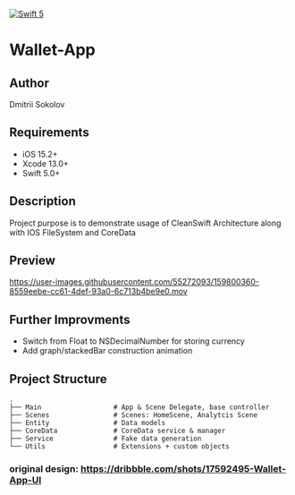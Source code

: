 [![Swift 5](https://img.shields.io/badge/swift-5-red.svg?style=flat)](https://developer.apple.com/swift)

# Wallet-App

## Author
Dmitrii Sokolov

## Requirements

- iOS 15.2+
- Xcode 13.0+
- Swift 5.0+

## Description
Project purpose is to demonstrate usage of CleanSwift Architecture 
along with IOS FileSystem and CoreData

## Preview
https://user-images.githubusercontent.com/55272093/159800360-8559eebe-cc61-4def-93a0-6c713b4be9e0.mov

## Further Improvments
- Switch from Float to NSDecimalNumber for storing currency 
- Add graph/stackedBar construction animation

## Project Structure

    .
    ├── Main                  # App & Scene Delegate, base controller
    ├── Scenes                # Scenes: HomeScene, Analytcis Scene
    ├── Entity                # Data models
    ├── CoreData              # CoreData service & manager
    ├── Service               # Fake data generation
    └── Utils                 # Extensions + custom objects

### original design: https://dribbble.com/shots/17592495-Wallet-App-UI

